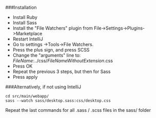 ###Installation
- Install Ruby
- Install Sass
- Install the "File Watchers" plugin from File->Settings->Plugins->Marketplace
- Restart IntelliJ
- Go to settings ->Tools->File Watchers.
- Press the plus sign, and press SCSS
- Change the "arguments" line to:
$FileName$:../css/$FileNameWithoutExtension$.css
- Press OK
- Repeat the previous 3 steps, but then for Sass
- Press apply

###Alternatively, if not using IntelliJ
```
cd src/main/webapp/
sass --watch sass/desktop.sass:css/desktop.css
```
Repeat the last commands for all .sass / .scss files in the sass/ folder

